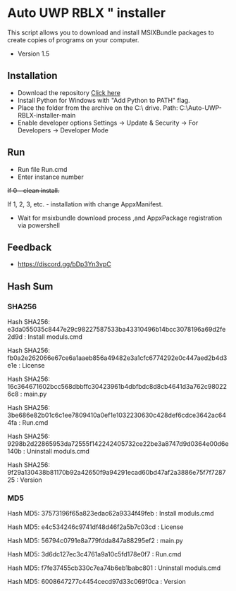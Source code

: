 
# Auto UWP RBLX " installer

This script allows you to download and install MSIXBundle packages to create copies of programs on your computer.

- Version 1.5
## Installation

- Download the repository [Click here](https://codeload.github.com/DEVIX7/Auto-UWP-RBLX-installer/zip/refs/heads/main)
- Install Python for Windows with "Add Python to PATH" flag.
- Place the folder from the archive on the C:\ drive.
Path: C:\Auto-UWP-RBLX-installer-main
- Enable developer options
Settings -> Update & Security -> For Developers -> Developer Mode

## Run
- Run file
Run.cmd
- Enter instance number

~~If 0 - clean install.~~

If 1, 2, 3, etc. - installation with change AppxManifest.
- Wait for msixbundle download process ,and AppxPackage registration via powershell
## Feedback

- https://discord.gg/bDp3Yn3vpC

## Hash Sum
### SHA256

Hash SHA256: e3da055035c8447e29c98227587533ba43310496b14bcc3078196a69d2fe2d9d : Install moduls.cmd

Hash SHA256: fb0a2e262066e67ce6a1aaeb856a49482e3a1cfc6774292e0c447aed2b4d3e1e : License

Hash SHA256: 16c364671602bcc568dbbffc30423961b4dbfbdc8d8cb4641d3a762c980226c8 : main.py

Hash SHA256: 3be686e82b01c6c1ee7809410a0ef1e1032230630c428def6cdce3642ac644fa : Run.cmd

Hash SHA256: 9298b2d22865953da72555f142242405732ce22be3a8747d9d0364e00d6e140b : Uninstall moduls.cmd

Hash SHA256: 9f29a130438b81170b92a42650f9a94291ecad60bd47af2a3886e75f7f728725 : Version

### MD5

Hash MD5: 37573196f65a823edac62a9334f49feb : Install moduls.cmd

Hash MD5: e4c534246c9741df48d46f2a5b7c03cd : License

Hash MD5: 56794c0791e8a779fdda847a88295ef2 : main.py

Hash MD5: 3d6dc127ec3c4761a9a10c5fd178e0f7 : Run.cmd

Hash MD5: f7fe37455cb330c7ea74b6eb1babc801 : Uninstall moduls.cmd

Hash MD5: 6008647277c4454cecd97d33c069f0ca : Version



